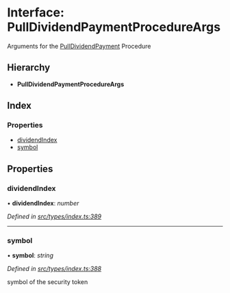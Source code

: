 # Interface: PullDividendPaymentProcedureArgs

Arguments for the [PullDividendPayment](../enums/_types_index_.proceduretype.md#pulldividendpayment) Procedure

## Hierarchy

- **PullDividendPaymentProcedureArgs**

## Index

### Properties

- [dividendIndex](_types_index_.pulldividendpaymentprocedureargs.md#dividendindex)
- [symbol](_types_index_.pulldividendpaymentprocedureargs.md#symbol)

## Properties

### dividendIndex

• **dividendIndex**: _number_

_Defined in [src/types/index.ts:389](https://github.com/PolymathNetwork/polymath-sdk/blob/660aba8/src/types/index.ts#L389)_

---

### symbol

• **symbol**: _string_

_Defined in [src/types/index.ts:388](https://github.com/PolymathNetwork/polymath-sdk/blob/660aba8/src/types/index.ts#L388)_

symbol of the security token
